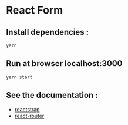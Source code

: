 # React Form

## Install dependencies :

```
yarn
```

## Run at browser localhost:3000

```
yarn start
```

## See the documentation :
* [reactstrap](https://reactstrap.github.io/)
* [react-router](https://reacttraining.com/react-router/web/guides/quick-start)
